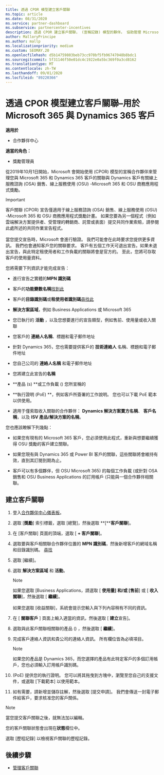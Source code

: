 ```yaml
---
title: 透過 CPOR 模型建立客戶關聯
ms.topic: article
ms.date: 08/31/2020
ms.service: partner-dashboard
ms.subservice: partnercenter-incentives
description: 透過 CPOR 建立客戶關聯， (宣稱記錄) 模型的夥伴。 協助管理 Microsoft 365 和 Dynamics 365 客戶的銷售、使用、& 獎勵。
author: MalloryPrincipe
ms.author: mallp
ms.localizationpriority: medium
ms.custom: SEOMAY.20
ms.openlocfilehash: d5b14759803beb73cc970bf5fb96747048b8bdc1
ms.sourcegitcommit: 5f31146f50e01dc4c1922e0a5bc369f0a3cd8162
ms.translationtype: MT
ms.contentlocale: zh-TW
ms.lasthandoff: 09/01/2020
ms.locfileid: "89220366"
---
```

# <a name="create-a-customer-association-via-the-cpor-model--use-for-microsoft-365-and-dynamics-365-customers"></a>透過 CPOR 模型建立客戶關聯–用於 Microsoft 365 與 Dynamics 365 客戶

**適用於**

- 合作夥伴中心

**適當的角色：**

- 獎勵管理員

從2019年10月1日開始，Microsoft 會開始使用 (CPOR) 模型的宣稱合作夥伴來管理您與 Microsoft 365 和 Dynamics 365 客戶的關聯與 Dynamics 客戶有關線上服務諮詢 (OSA) 銷售、線上服務使用 (OSU) -Microsoft 365 和 OSU 商務應用程式獎勵。

>[!Important]
> 客戶關聯 (CPOR) 宣告僅適用于線上服務諮詢 (OSA) 銷售、線上服務使用 (OSU) -Microsoft 365 和 OSU 商務應用程式獎勵計畫。 如果您要為另一個程式（例如雲端解決方案提供者、受管理的轉銷商、託管或表面）提交共同作業索賠，請參閱此處所述的共同作業宣告程式。 <br><br>當您提交宣告時，Microsoft 會進行驗證。 我們可能會在此時要求您提供更多資訊。 我們也會通知客戶您的關聯要求。 客戶有五個工作天可退出宣告。如果未退出宣告，與此特定租使用者和工作負載的關聯將會是官方的。 至此，您將可存取客戶的使用量資料。 

您將需要下列資訊才能完成宣告：

- 進行宣告之實體的**MPN 識別碼**

- 客戶的**功能變數名稱**[找到此](find-domain-name.md)

- 客戶的**目錄識別碼**或**租使用者識別碼**[尋找此](find-domain-name.md)

- **解決方案區域**，例如 Business Applications 或 Microsoft 365

- 您已執行的 **活動** ，以及您想要進行的宣告類型，例如售前、使用量或收入關聯

- 您客戶的 **連絡人名稱**、標題和電子郵件地址

- 針對 Dynamics 365，您也需要提供客戶的 **技術連絡人** 名稱、標題和電子郵件地址

- 您自己公司的 **連絡人名稱** 和電子郵件地址

- 您將建立此宣告的**名稱**

- **產品 (s) **或工作負載 () 您所宣稱的

- **執行證明 (PoE) **，例如客戶所簽署的工作說明。 您也可以下載 PoE 範本以供使用。

- 適用于僅索取收入關聯的合作夥伴： **Dynamics 解決方案賣方名稱**、 **客戶名稱**，以及 **ISV 產品/解決方案的名稱**。 

您也應該瞭解下列幾點：

- 如果您有現有的 Microsoft 365 客戶，您必須使用此程式，重新與想要繼續獲得 OSU 獎勵的客戶建立關聯。

- 如果您現有與 Dynamics 365 或 Power BI 客戶的關聯，這些關聯將會維持有效，直到其訂閱到期為止。

- 客戶可以有多個夥伴，但 OSU Microsoft 365) 的每個工作負載 (或針對 OSA 銷售和 OSU Business Applications 的訂用帳戶 (只能與一個合作夥伴相關聯。

## <a name="create-a-customer-association"></a>建立客戶關聯

1. 登入[合作夥伴中心儀表板](https://partner.microsoft.com/dashboard/)。

2. 選取 [**獎勵**] 索引標籤，選取 [總覽]，然後選取 **[****客戶關聯**]。

3. 在 [客戶關聯] 頁面的頂端，選取 [ **+ 客戶關聯**]。

4. 選取要與客戶相關聯合作夥伴位置的 **MPN 識別碼**，然後新增客戶的網域名稱和目錄識別碼。 [尋找](find-domain-name.md)

5. 選取 [繼續]。

6. 選取 **解決方案區域** 和 **活動**。 

   >[!Note]
   >
   >如果您選取 [Business Applications，請選取 [ **使用量] 和/或 [售前**] 或 [ **收入關聯**]，然後選取 [ **繼續**]。 
   <br><br>如果您選取 [收益關聯]，系統會提示您輸入與下列內容稍有不同的資訊。

7. 在 [ **關聯客戶** ] 頁面上輸入適當的資訊，然後選取 [ **建立**宣告]。

8. 選取與此客戶關聯相關聯的產品 () ，然後選取 [ **繼續**]。

9. 完成客戶連絡人資訊和貴公司的連絡人資訊。 所有欄位皆為必填項目。 

   >[!NOTE]
   >如果您的產品是 Dynamics 365，而您選擇的產品有此特定客戶的多個訂用帳戶，您也必須輸入訂用帳戶識別碼。

10.  (PoE) 提供您的執行證明。 您可以將其拖曳到方塊中，瀏覽至您自己的支援文件，或選取 [下載範本] 以使用範本。 

11. 如有需要，請新增並儲存註解，然後選取 [提交申請]。 我們會傳送一封電子郵件給客戶，要求核准您的客戶關係。

   >[!NOTE]
   >當您提交客戶關聯之後，就無法加以編輯。

您的客戶關聯狀態會出現在**狀態**欄位中。

選取 [歷程記錄] 以檢視客戶關聯的歷程記錄。

## <a name="next-steps"></a>後續步驟

- [管理客戶關聯](incentives-manage-customer-associations.md)